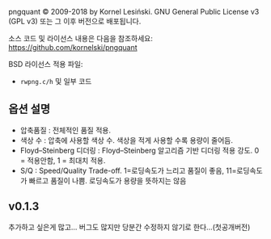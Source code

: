 pngquant © 2009-2018 by Kornel Lesiński.
GNU General Public License v3 (GPL v3) 또는 그 이후 버전으로 배포됩니다.

소스 코드 및 라이선스 내용은 다음을 참조하세요:
https://github.com/kornelski/pngquant

BSD 라이선스 적용 파일:
- `rwpng.c/h` 및 일부 코드


옵션 설명
-
- 압축품질 : 전체적인 품질 적용.
- 색상 수 : 압축에 사용할 색상 수. 색상을 적게 사용할 수록 용량이 줄어듬.
- Floyd–Steinberg 디더링 : Floyd–Steinberg 알고리즘 기반 디더링 적용 강도. 0 = 적용안함, 1 = 최대치 적용.
- S/Q : Speed/Quality Trade-off. 1=로딩속도가 느리고 품질이 좋음, 11=로딩속도가 빠르고 품질이 나쁨. 로딩속도가 용량을 뜻하지는 않음


v0.1.3
-
추가하고 싶은게 많고... 버그도 많지만 당분간 수정하지 않기로 한다...(첫공개버전)
